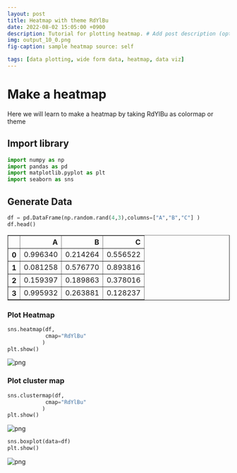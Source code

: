 ```yaml
---
layout: post
title: Heatmap with theme RdYlBu
date: 2022-08-02 15:05:00 +0900
description: Tutorial for plotting heatmap. # Add post description (optional)
img: output_10_0.png
fig-caption: sample heatmap source: self

tags: [data plotting, wide form data, heatmap, data viz]
---
```


# Make a heatmap
Here we will learn to make a heatmap by taking RdYlBu as colormap or theme

## Import library


```python
import numpy as np
import pandas as pd
import matplotlib.pyplot as plt
import seaborn as sns 
```

## Generate Data


```python
df = pd.DataFrame(np.random.rand(4,3),columns=["A","B","C"] )
df.head()
```




<div>
<style scoped>
    .dataframe tbody tr th:only-of-type {
        vertical-align: middle;
    }

    .dataframe tbody tr th {
        vertical-align: top;
    }

    .dataframe thead th {
        text-align: right;
    }
</style>
<table border="1" class="dataframe">
  <thead>
    <tr style="text-align: right;">
      <th></th>
      <th>A</th>
      <th>B</th>
      <th>C</th>
    </tr>
  </thead>
  <tbody>
    <tr>
      <th>0</th>
      <td>0.996340</td>
      <td>0.214264</td>
      <td>0.556522</td>
    </tr>
    <tr>
      <th>1</th>
      <td>0.081258</td>
      <td>0.576770</td>
      <td>0.893816</td>
    </tr>
    <tr>
      <th>2</th>
      <td>0.159397</td>
      <td>0.189863</td>
      <td>0.378016</td>
    </tr>
    <tr>
      <th>3</th>
      <td>0.995932</td>
      <td>0.263881</td>
      <td>0.128237</td>
    </tr>
  </tbody>
</table>
</div>



### Plot Heatmap


```python
sns.heatmap(df,
            cmap="RdYlBu"
           )
plt.show()
```


    
![png]({{site.baseurl}}/assets/img/output_7_0.png)
    


### Plot cluster map


```python
sns.clustermap(df,
            cmap="RdYlBu"
           )
plt.show()
```


    
![png]({{site.baseurl}}/assets/img/output_9_0.png)
    



```python
sns.boxplot(data=df)
plt.show()
```


    
![png]({{site.baseurl}}/assets/img/output_10_0.png)
    



```python

```
